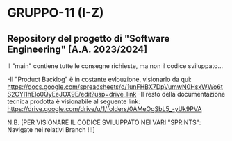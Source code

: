 # GRUPPO-11 (I-Z)
Repository del progetto di "Software Engineering" [A.A. 2023/2024]
-------------------------------------------------------------------


Il "main" contiene tutte le consegne richieste, ma non il codice sviluppato...

-Il "Product Backlog" è in costante evlouzione, visionarlo da qui: https://docs.google.com/spreadsheets/d/1unFHBX7DpVumwN0HsxWWo6tS2CYI1hElo0QyEeJOX9E/edit?usp=drive_link
-Il resto della documentazione tecnica prodotta è visionabile al seguente link: https://drive.google.com/drive/u/1/folders/0AMeOgSbL5_-yUk9PVA


N.B.
[PER VISIONARE IL CODICE SVILUPPATO NEI VARI "SPRINTS": Navigate nei relativi Branch !!!]
